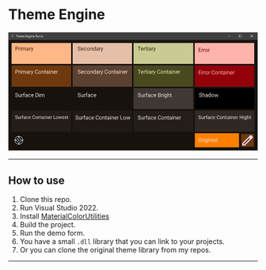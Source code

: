 # Theme Engine

![Screenshot](Pics/TE_Screenshot.gif)

---
## How to use
1. Clone this repo.
2. Run Visual Studio 2022.
3. Install [MaterialColorUtilities](https://github.com/albi005/MaterialColorUtilities)
4. Build the project.
5. Run the demo form.
6. You have a small `.dll` library that you can link to your projects.
7. Or you can clone the original theme library from my repos.

---